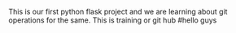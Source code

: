 This is our first python flask project and we are learning about git operations for the same.
This is training or git hub
#hello guys
